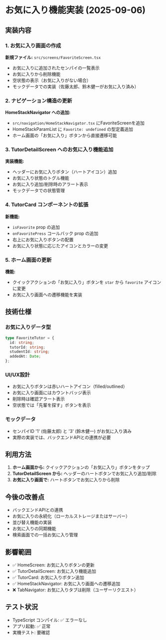# お気に入り機能実装 (2025-09-06)

## 実装内容

### 1. お気に入り画面の作成

**新規ファイル:** `src/screens/FavoriteScreen.tsx`

- お気に入りに追加されたセンパイの一覧表示
- お気に入りから削除機能
- 空状態の表示（お気に入りがない場合）
- モックデータでの実装（佐藤太郎、鈴木健一がお気に入り済み）

### 2. ナビゲーション構造の更新

**HomeStackNavigator への追加:**

- `src/navigation/HomeStackNavigator.tsx` にFavoriteScreenを追加
- HomeStackParamList に `Favorite: undefined` の型定義追加
- ホーム画面の「お気に入り」ボタンから直接遷移可能

### 3. TutorDetailScreen へのお気に入り機能追加

**実装機能:**

- ヘッダーにお気に入りボタン（ハートアイコン）追加
- お気に入り状態のトグル機能
- お気に入り追加/削除時のアラート表示
- モックデータでの状態管理

### 4. TutorCard コンポーネントの拡張

**新機能:**

- `isFavorite` prop の追加
- `onFavoritePress` コールバック prop の追加
- 右上にお気に入りボタンの配置
- お気に入り状態に応じたアイコンとカラーの変更

### 5. ホーム画面の更新

**機能:**

- クイックアクションの「お気に入り」ボタンを `star` から `favorite` アイコンに変更
- お気に入り画面への遷移機能を実装

## 技術仕様

### お気に入りデータ型

```typescript
type FavoriteTutor = {
  id: string;
  tutorId: string;
  studentId: string;
  addedAt: Date;
};
```

### UI/UX設計

- お気に入りボタンは赤いハートアイコン（filled/outlined）
- お気に入り画面にはカウントバッジ表示
- 削除時は確認アラート表示
- 空状態では「先輩を探す」ボタンを表示

### モックデータ

- センパイID '1' (佐藤太郎) と '3' (鈴木健一) がお気に入り済み
- 実際の実装では、バックエンドAPIとの連携が必要

## 利用方法

1. **ホーム画面から:** クイックアクションの「お気に入り」ボタンをタップ
2. **TutorDetailScreen から:** ヘッダーのハートボタンでお気に入り追加/削除
3. **お気に入り画面で:** ハートボタンでお気に入りから削除

## 今後の改善点

- バックエンドAPIとの連携
- お気に入りの永続化（ローカルストレージまたはサーバー）
- 並び替え機能の実装
- お気に入りの同期機能
- 検索画面での一括お気に入り管理

## 影響範囲

- ✅ HomeScreen: お気に入りボタンの更新
- ✅ TutorDetailScreen: お気に入り機能追加
- ✅ TutorCard: お気に入りボタン追加
- ✅ HomeStackNavigator: お気に入り画面への遷移追加
- ❌ TabNavigator: お気に入りタブは削除（ユーザーリクエスト）

## テスト状況

- TypeScript コンパイル: ✅ エラーなし
- アプリ起動: ✅ 正常
- 実機テスト: 要確認
